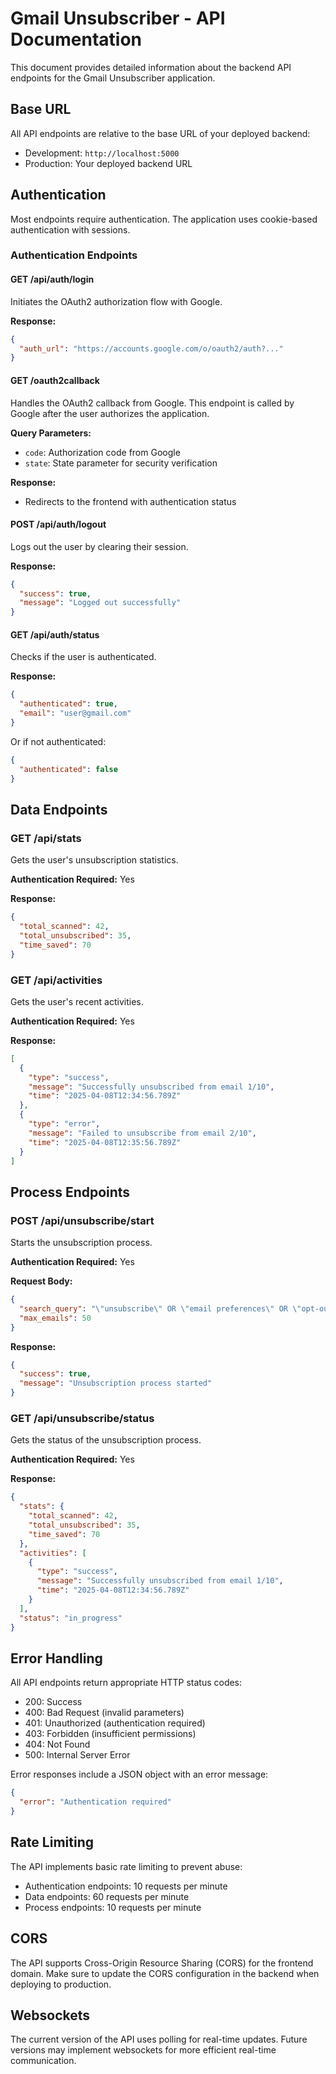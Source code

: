 # Gmail Unsubscriber - API Documentation

This document provides detailed information about the backend API endpoints for the Gmail Unsubscriber application.

## Base URL

All API endpoints are relative to the base URL of your deployed backend:
- Development: `http://localhost:5000`
- Production: Your deployed backend URL

## Authentication

Most endpoints require authentication. The application uses cookie-based authentication with sessions.

### Authentication Endpoints

#### GET /api/auth/login

Initiates the OAuth2 authorization flow with Google.

**Response:**
```json
{
  "auth_url": "https://accounts.google.com/o/oauth2/auth?..."
}
```

#### GET /oauth2callback

Handles the OAuth2 callback from Google. This endpoint is called by Google after the user authorizes the application.

**Query Parameters:**
- `code`: Authorization code from Google
- `state`: State parameter for security verification

**Response:**
- Redirects to the frontend with authentication status

#### POST /api/auth/logout

Logs out the user by clearing their session.

**Response:**
```json
{
  "success": true,
  "message": "Logged out successfully"
}
```

#### GET /api/auth/status

Checks if the user is authenticated.

**Response:**
```json
{
  "authenticated": true,
  "email": "user@gmail.com"
}
```

Or if not authenticated:
```json
{
  "authenticated": false
}
```

## Data Endpoints

### GET /api/stats

Gets the user's unsubscription statistics.

**Authentication Required:** Yes

**Response:**
```json
{
  "total_scanned": 42,
  "total_unsubscribed": 35,
  "time_saved": 70
}
```

### GET /api/activities

Gets the user's recent activities.

**Authentication Required:** Yes

**Response:**
```json
[
  {
    "type": "success",
    "message": "Successfully unsubscribed from email 1/10",
    "time": "2025-04-08T12:34:56.789Z"
  },
  {
    "type": "error",
    "message": "Failed to unsubscribe from email 2/10",
    "time": "2025-04-08T12:35:56.789Z"
  }
]
```

## Process Endpoints

### POST /api/unsubscribe/start

Starts the unsubscription process.

**Authentication Required:** Yes

**Request Body:**
```json
{
  "search_query": "\"unsubscribe\" OR \"email preferences\" OR \"opt-out\" OR \"subscription preferences\"",
  "max_emails": 50
}
```

**Response:**
```json
{
  "success": true,
  "message": "Unsubscription process started"
}
```

### GET /api/unsubscribe/status

Gets the status of the unsubscription process.

**Authentication Required:** Yes

**Response:**
```json
{
  "stats": {
    "total_scanned": 42,
    "total_unsubscribed": 35,
    "time_saved": 70
  },
  "activities": [
    {
      "type": "success",
      "message": "Successfully unsubscribed from email 1/10",
      "time": "2025-04-08T12:34:56.789Z"
    }
  ],
  "status": "in_progress"
}
```

## Error Handling

All API endpoints return appropriate HTTP status codes:

- 200: Success
- 400: Bad Request (invalid parameters)
- 401: Unauthorized (authentication required)
- 403: Forbidden (insufficient permissions)
- 404: Not Found
- 500: Internal Server Error

Error responses include a JSON object with an error message:

```json
{
  "error": "Authentication required"
}
```

## Rate Limiting

The API implements basic rate limiting to prevent abuse:

- Authentication endpoints: 10 requests per minute
- Data endpoints: 60 requests per minute
- Process endpoints: 10 requests per minute

## CORS

The API supports Cross-Origin Resource Sharing (CORS) for the frontend domain. Make sure to update the CORS configuration in the backend when deploying to production.

## Websockets

The current version of the API uses polling for real-time updates. Future versions may implement websockets for more efficient real-time communication.
